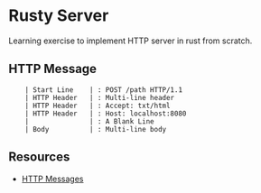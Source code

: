 # Rusty Server

Learning exercise to implement HTTP server in rust from scratch.

## HTTP Message

```
    | Start Line    | : POST /path HTTP/1.1
    | HTTP Header   | : Multi-line header
    | HTTP Header   | : Accept: txt/html
    | HTTP Header   | : Host: localhost:8080
    |               | : A Blank Line
    | Body          | : Multi-line body
```


## Resources

- [HTTP Messages](https://developer.mozilla.org/en-US/docs/Web/HTTP/Messages)